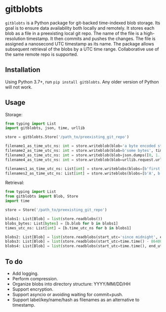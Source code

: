 # gitblobts

`gitblobts` is a Python package for git-backed time-indexed blob storage.
Its goal is to ensure data availability both locally and remotely.
It stores each blob as a file in a preexisting local git repo.
The name of the file is a high-resolution timestamp.
It then commits and pushes the changes.
The file is assigned a nanosecond UTC timestamp as its name.
The package allows subsequent retrieval of the blobs by a UTC time range.
Collaborative use of the same remote repo is supported.

## Installation
Using Python 3.7+, run `pip install gitblobts`. Any older version of Python will not work.

## Usage

Storage:
```python
from typing import List
import gitblobts, json, time, urllib

store = gitblobts.Store('/path_to/preexisting_git_repo')

filename1_as_time_utc_ns: int = store.writeblob(blob='a byte encoded string'.encode())
filename2_as_time_utc_ns: int = store.writeblob(blob=b'some bytes', time_utc=time.time())
filename3_as_time_utc_ns: int = store.writeblob(blob=json.dumps([0, 1., 2.2, 3]).encode(), time_utc=time.time())
filename4_as_time_utc_ns: int = store.writeblob(blob=urllib.request.urlopen('https://i.imgur.com/3GmPd7O.png').read())

filenames1_as_time_utc_ns: List[int] = store.writeblobs(blobs=[b'first blob', b'another blob'])
filenames2_as_time_utc_ns: List[int] = store.writeblobs(blobs=[b'A', b'B'], times_utc=[time.time(), time.time()])
```

Retrieval:
```python
from typing import List
from gitblobts import Blob, Store
import time

store = Store('/path_to/preexisting_git_repo')

blobs1: List[Blob] = list(store.readblobs())
blobs_bytes: List[bytes] = [b.blob for b in blobs1]
times_utc_ns: List[int] = [b.time_utc_ns for b in blobs1]

blobs2: List[Blob] = list(store.readblobs(start_utc='since midnight', end_utc='now'))
blobs3: List[Blob] = list(store.readblobs(start_utc=time.time() - 86400, end_utc=time.time()))
blobs4: List[Blob] = list(store.readblobs(start_utc=time.time(), end_utc=time.time() - 86400))
```

## To do
* Add logging.
* Perform compression.
* Organize blobs into directory structure: YYYY/MM/DD/HH
* Support encryption.
* Support asyncio or avoiding waiting for commit+push.
* Support label/key/name/hash as filenames as an alternative to timestamp.
